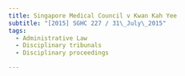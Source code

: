 ```yaml
---
title: Singapore Medical Council v Kwan Kah Yee 
subtitle: "[2015] SGHC 227 / 31\_July\_2015"
tags:
  - Administrative Law
  - Disciplinary tribunals
  - Disciplinary proceedings

---
```


